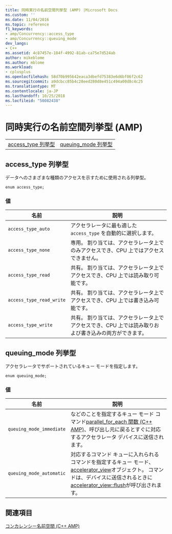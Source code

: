 ```yaml
---
title: 同時実行の名前空間列挙型 (AMP) |Microsoft Docs
ms.custom: ''
ms.date: 11/04/2016
ms.topic: reference
f1_keywords:
- amp/Concurrency::access_type
- amp/Concurrency::queuing_mode
dev_langs:
- C++
ms.assetid: 4c87457e-184f-4992-81ab-ca75e7d524ab
author: mikeblome
ms.author: mblome
ms.workload:
- cplusplus
ms.openlocfilehash: 58d70b995642eaca3dbefd75383e6d6bf06f2c62
ms.sourcegitcommit: a9dcbcc85b4c28eed280d8e451c494a00d8c4c25
ms.translationtype: MT
ms.contentlocale: ja-JP
ms.lasthandoff: 10/25/2018
ms.locfileid: "50082438"
---
```

# <a name="concurrency-namespace-enums-amp"></a>同時実行の名前空間列挙型 (AMP)

|||
|-|-|
|[access_type 列挙型](#access_type)|[queuing_mode 列挙型](#queuing_mode)|

##  <a name="access_type"></a>  access_type 列挙型

データへのさまざまな種類のアクセスを示すために使用される列挙型。

```
enum access_type;
```

### <a name="values"></a>値

|名前|説明|
|----------|-----------------|
|`access_type_auto`|アクセラレータに最も適した `access_type` を自動的に選択します。|
|`access_type_none`|専用。 割り当ては、アクセラレータ上でのみアクセスでき、CPU 上ではアクセスできません。|
|`access_type_read`|共有。 割り当ては、アクセラレータ上でアクセスでき、CPU 上では読み取り可能です。|
|`access_type_read_write`|共有。 割り当ては、アクセラレータ上でアクセスでき、CPU 上では書き込み可能です。|
|`access_type_write`|共有。 割り当ては、アクセラレータ上でアクセスでき、CPU 上では読み取りおよび書き込みの両方ができます。|

##  <a name="queuing_mode"></a>  queuing_mode 列挙型

アクセラレータでサポートされているキュー モードを指定します。

```
enum queuing_mode;
```

### <a name="values"></a>値

|名前|説明|
|----------|-----------------|
|`queuing_mode_immediate`|などのことを指定するキュー モード コマンド[parallel_for_each 関数 (C++ AMP)](concurrency-namespace-functions-amp.md#parallel_for_each)、呼び出し元に戻るとすぐに対応するアクセラレータ デバイスに送信されます。|
|`queuing_mode_automatic`|対応するコマンド キューに入れられるコマンドを指定するキュー モード、 [accelerator_view](accelerator-view-class.md)オブジェクト。 コマンドは、デバイスに送信されるときに[accelerator_view::flush](accelerator-view-class.md#flush)が呼び出されます。|

## <a name="see-also"></a>関連項目

[コンカレンシー名前空間 (C++ AMP)](concurrency-namespace-cpp-amp.md)
